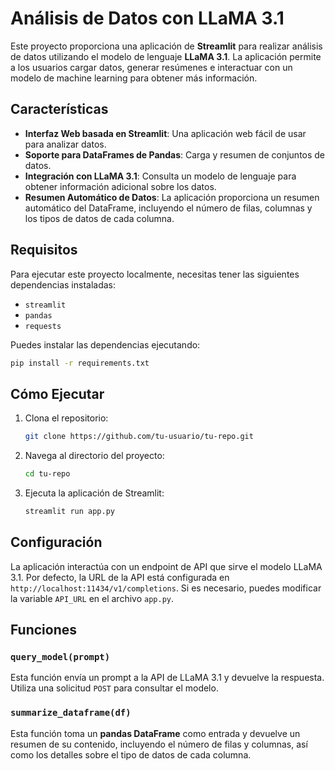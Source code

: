 
# Análisis de Datos con LLaMA 3.1

Este proyecto proporciona una aplicación de **Streamlit** para realizar análisis de datos utilizando el modelo de lenguaje **LLaMA 3.1**. La aplicación permite a los usuarios cargar datos, generar resúmenes e interactuar con un modelo de machine learning para obtener más información.

## Características

- **Interfaz Web basada en Streamlit**: Una aplicación web fácil de usar para analizar datos.
- **Soporte para DataFrames de Pandas**: Carga y resumen de conjuntos de datos.
- **Integración con LLaMA 3.1**: Consulta un modelo de lenguaje para obtener información adicional sobre los datos.
- **Resumen Automático de Datos**: La aplicación proporciona un resumen automático del DataFrame, incluyendo el número de filas, columnas y los tipos de datos de cada columna.

## Requisitos

Para ejecutar este proyecto localmente, necesitas tener las siguientes dependencias instaladas:

- `streamlit`
- `pandas`
- `requests`

Puedes instalar las dependencias ejecutando:

```bash
pip install -r requirements.txt
```
## Cómo Ejecutar

1. Clona el repositorio:
    ```bash
    git clone https://github.com/tu-usuario/tu-repo.git
    ```

2. Navega al directorio del proyecto:
    ```bash
    cd tu-repo
    ```

3. Ejecuta la aplicación de Streamlit:
    ```bash
    streamlit run app.py
    ```

## Configuración

La aplicación interactúa con un endpoint de API que sirve el modelo LLaMA 3.1. Por defecto, la URL de la API está configurada en `http://localhost:11434/v1/completions`. Si es necesario, puedes modificar la variable `API_URL` en el archivo `app.py`.

## Funciones

### `query_model(prompt)`

Esta función envía un prompt a la API de LLaMA 3.1 y devuelve la respuesta. Utiliza una solicitud `POST` para consultar el modelo.

### `summarize_dataframe(df)`

Esta función toma un **pandas DataFrame** como entrada y devuelve un resumen de su contenido, incluyendo el número de filas y columnas, así como los detalles sobre el tipo de datos de cada columna.
